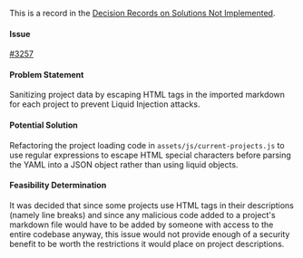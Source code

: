 This is a record in the [Decision Records on Solutions Not Implemented](Decision-Records-on-Solutions-Not-Implemented).

#### Issue
[#3257](https://github.com/hackforla/website/issues/3257)
#### Problem Statement
Sanitizing project data by escaping HTML tags in the imported markdown for each project to prevent Liquid Injection attacks.
#### Potential Solution
Refactoring the project loading code in `assets/js/current-projects.js` to use regular expressions to escape HTML special characters before parsing the YAML into a JSON object rather than using liquid objects.
#### Feasibility Determination
It was decided that since some projects use HTML tags in their descriptions (namely line breaks) and since any malicious code added to a project's markdown file would have to be added by someone with access to the entire codebase anyway, this issue would not provide enough of a security benefit to be worth the restrictions it would place on project descriptions.